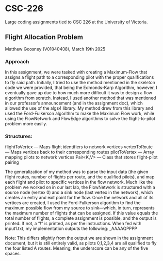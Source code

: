 # CSC-226
Large coding assignments tied to CSC 226 at the University of Victoria.


## Flight Allocation Problem 
Matthew Goosney (V01040408), March 19th 2025 


### Approach 
In this assignment, we were tasked with creating a Maximum-Flow that assigns a flight path to a 
corresponding pilot with the proper qualifications to fly said path. Initially, I tried to use the method 
mentioned in the skeleton code we were provided, that being the Edmonds-Karp Algorithm, however, I 
eventually gave up due to how much more difficult it was to design a flow algorithm from scratch. 
Instead, I used another method that was mentioned in our professor’s announcement (and in the 
assignment doc), which allowed the use of the algs4 library. My method drew from this library and used 
the Ford-Fulkerson algorithm to make the Maximum Flow work, while using the FlowNetwork and 
FlowEdge algorithms to solve the flight-to-pilot problem more easily.
  
### Structures: 
flightToVertex — Maps flight identifiers to network vertices 
vertexToRoute — Maps vertices back to their corresponding routes 
pilotToVertex — Array mapping pilots to network vertices 
Pair<K,V> — Class that stores flight-pilot pairing 

The generalization of my method was to parse the input data (the given flight routes, number of flights per 
route, and the qualified pilots), and map each flight and pilot to specific vertices in the flow network. 
Much like the problem we worked on in our last lab, the FlowNetwork is structured with a source node 
(vertex 0) and a sink node (last vertex in the network), which creates an entry and exit point for the flow. 
Once the network and all of its vertices are created, I used the Ford-Fulkerson algorithm to find the 
maximum possible flow from my source to sink—which, in turn, represents the maximum number of 
flights that can be assigned. If this value equals the total number of flights, a complete assignment is 
possible, and the output is printed. If not, a “!” is printed, as per the instructions. 
When fed with input1.txt, my implementation outputs the following: 
_AAAAQPPPP 

Note: This differs slightly from the output we are shown in the assignment document, but it is still entirely 
valid, as pilots 0,1,2,3,4 are all qualified to fly the four listed A routes. Meaning, the underscore can be 
any of the five spaces.
